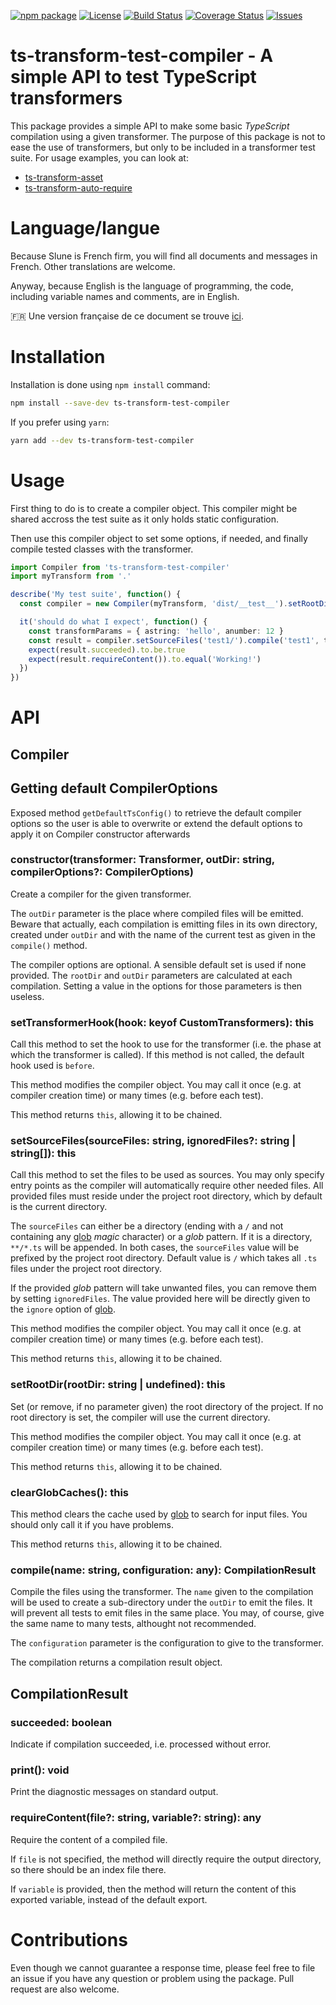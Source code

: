 [![npm package](https://badge.fury.io/js/ts-transform-test-compiler.svg)](https://www.npmjs.com/package/ts-transform-test-compiler)
[![License](https://img.shields.io/github/license/slune-org/ts-transform-test-compiler.svg)](https://github.com/slune-org/ts-transform-test-compiler/blob/master/LICENSE)
[![Build Status](https://travis-ci.org/slune-org/ts-transform-test-compiler.svg?branch=master)](https://travis-ci.org/slune-org/ts-transform-test-compiler)
[![Coverage Status](https://coveralls.io/repos/github/slune-org/ts-transform-test-compiler/badge.svg?branch=master)](https://coveralls.io/github/slune-org/ts-transform-test-compiler?branch=master)
[![Issues](https://img.shields.io/github/issues/slune-org/ts-transform-test-compiler.svg)](https://github.com/slune-org/ts-transform-test-compiler/issues)

# ts-transform-test-compiler - A simple API to test TypeScript transformers

This package provides a simple API to make some basic _TypeScript_ compilation using a given transformer. The purpose of this package is not to ease the use of transformers, but only to be included in a transformer test suite. For usage examples, you can look at:

- [ts-transform-asset](https://github.com/slune-org/ts-transform-asset)
- [ts-transform-auto-require](https://github.com/slune-org/ts-transform-auto-require)

# Language/langue

Because Slune is French firm, you will find all documents and messages in French. Other translations are welcome.

Anyway, because English is the language of programming, the code, including variable names and comments, are in English.

:fr: Une version française de ce document se trouve [ici](doc/fr/README.md).

# Installation

Installation is done using `npm install` command:

```bash
npm install --save-dev ts-transform-test-compiler
```

If you prefer using `yarn`:

```bash
yarn add --dev ts-transform-test-compiler
```

# Usage

First thing to do is to create a compiler object. This compiler might be shared accross the test suite as it only holds static configuration.

Then use this compiler object to set some options, if needed, and finally compile tested classes with the transformer.

```typescript
import Compiler from 'ts-transform-test-compiler'
import myTransform from '.'

describe('My test suite', function() {
  const compiler = new Compiler(myTransform, 'dist/__test__').setRootDir('__test__')

  it('should do what I expect', function() {
    const transformParams = { astring: 'hello', anumber: 12 }
    const result = compiler.setSourceFiles('test1/').compile('test1', transformParams)
    expect(result.succeeded).to.be.true
    expect(result.requireContent()).to.equal('Working!')
  })
})
```

# API

## Compiler

## Getting default CompilerOptions

Exposed method `getDefaultTsConfig()` to retrieve the default compiler options so the user is able to overwrite or extend the default options to apply it on Compiler constructor afterwards

### constructor(transformer: Transformer, outDir: string, compilerOptions?: CompilerOptions)

Create a compiler for the given transformer.

The `outDir` parameter is the place where compiled files will be emitted. Beware that actually, each compilation is emitting files in its own directory, created under `outDir` and with the name of the current test as given in the `compile()` method.

The compiler options are optional. A sensible default set is used if none provided. The `rootDir` and `outDir` parameters are calculated at each compilation. Setting a value in the options for those parameters is then useless.

### setTransformerHook(hook: keyof CustomTransformers): this

Call this method to set the hook to use for the transformer (i.e. the phase at which the transformer is called). If this method is not called, the default hook used is `before`.

This method modifies the compiler object. You may call it once (e.g. at compiler creation time) or many times (e.g. before each test).

This method returns `this`, allowing it to be chained.

### setSourceFiles(sourceFiles: string, ignoredFiles?: string | string[]): this

Call this method to set the files to be used as sources. You may only specify entry points as the compiler will automatically require other needed files. All provided files must reside under the project root directory, which by default is the current directory.

The `sourceFiles` can either be a directory (ending with a `/` and not containing any [glob](https://www.npmjs.com/package/glob) _magic_ character) or a _glob_ pattern. If it is a directory, `**/*.ts` will be appended. In both cases, the `sourceFiles` value will be prefixed by the project root directory. Default value is `/` which takes all `.ts` files under the project root directory.

If the provided _glob_ pattern will take unwanted files, you can remove them by setting `ignoredFiles`. The value provided here will be directly given to the `ignore` option of [glob](https://www.npmjs.com/package/glob).

This method modifies the compiler object. You may call it once (e.g. at compiler creation time) or many times (e.g. before each test).

This method returns `this`, allowing it to be chained.

### setRootDir(rootDir: string | undefined): this

Set (or remove, if no parameter given) the root directory of the project. If no root directory is set, the compiler will use the current directory.

This method modifies the compiler object. You may call it once (e.g. at compiler creation time) or many times (e.g. before each test).

This method returns `this`, allowing it to be chained.

### clearGlobCaches(): this

This method clears the cache used by [glob](https://www.npmjs.com/package/glob) to search for input files. You should only call it if you have problems.

This method returns `this`, allowing it to be chained.

### compile(name: string, configuration: any): CompilationResult

Compile the files using the transformer. The `name` given to the compilation will be used to create a sub-directory under the `outDir` to emit the files. It will prevent all tests to emit files in the same place. You may, of course, give the same name to many tests, althought not recommended.

The `configuration` parameter is the configuration to give to the transformer.

The compilation returns a compilation result object.

## CompilationResult

### succeeded: boolean

Indicate if compilation succeeded, i.e. processed without error.

### print(): void

Print the diagnostic messages on standard output.

### requireContent(file?: string, variable?: string): any

Require the content of a compiled file.

If `file` is not specified, the method will directly require the output directory, so there should be an index file there.

If `variable` is provided, then the method will return the content of this exported variable, instead of the default export.

# Contributions

Even though we cannot guarantee a response time, please feel free to file an issue if you have any question or problem using the package. Pull request are also welcome.
